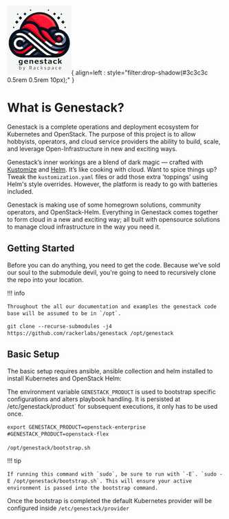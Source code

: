 ![Genestack Logo](assets/images/genestack-cropped-small.png){ align=left : style="filter:drop-shadow(#3c3c3c 0.5rem 0.5rem 10px);" }

# What is Genestack?

Genestack is a complete operations and deployment ecosystem for Kubernetes and OpenStack. The purpose of
this project is to allow hobbyists, operators, and cloud service providers the ability to build, scale, and
leverage Open-Infrastructure in new and exciting ways.

Genestack’s inner workings are a blend of dark magic — crafted with [Kustomize](https://kustomize.io) and
[Helm](https://helm.sh). It’s like cooking with cloud. Want to spice things up? Tweak the
`kustomization.yaml` files or add those extra 'toppings' using Helm's style overrides. However, the
platform is ready to go with batteries included.

Genestack is making use of some homegrown solutions, community operators, and OpenStack-Helm. Everything
in Genestack comes together to form cloud in a new and exciting way; all built with opensource solutions
to manage cloud infrastructure in the way you need it.


## Getting Started

Before you can do anything, you need to get the code. Because we've sold our soul to the submodule devil, you're going to need to recursively clone the repo into your location.

!!! info

    Throughout the all our documentation and examples the genestack code base will be assumed to be in `/opt`.

``` shell
git clone --recurse-submodules -j4 https://github.com/rackerlabs/genestack /opt/genestack
```

## Basic Setup

The basic setup requires ansible, ansible collection and helm installed to install Kubernetes and OpenStack Helm:

The environment variable `GENESTACK_PRODUCT` is used to bootstrap specific configurations and alters playbook handling.
It is persisted at /etc/genestack/product` for subsequent executions, it only has to be used once.

``` shell
export GENESTACK_PRODUCT=openstack-enterprise
#GENESTACK_PRODUCT=openstack-flex

/opt/genestack/bootstrap.sh
```

!!! tip

    If running this command with `sudo`, be sure to run with `-E`. `sudo -E /opt/genestack/bootstrap.sh`. This will ensure your active environment is passed into the bootstrap command.

Once the bootstrap is completed the default Kubernetes provider will be configured inside `/etc/genestack/provider`
